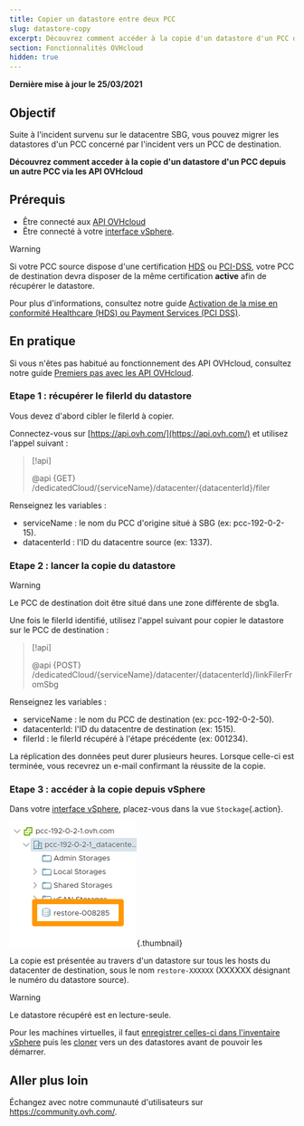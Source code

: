 ```yaml
---
title: Copier un datastore entre deux PCC
slug: datastore-copy
excerpt: Découvrez comment accéder à la copie d'un datastore d'un PCC depuis un autre PCC via les API OVHcloud
section: Fonctionnalités OVHcloud
hidden: true
---
```


**Dernière mise à jour le 25/03/2021**

## Objectif

Suite à l'incident survenu sur le datacentre SBG, vous pouvez migrer les datastores d'un PCC concerné par l'incident vers un PCC de destination.

**Découvrez comment acceder à la copie d'un datastore d'un PCC depuis un autre PCC via les API OVHcloud**

## Prérequis

- Être connecté aux [API OVHcloud](https://api.ovh.com/)
- Être connecté à votre [interface vSphere](../connexion-interface-vsphere/).

> [!warning]
>
> Si votre PCC source dispose d'une certification [HDS](https://www.ovhcloud.com/fr/enterprise/certification-conformity/hds/) ou [PCI-DSS](https://www.ovhcloud.com/fr/enterprise/certification-conformity/pci-dss/), votre PCC de destination devra disposer de la même certification **active** afin de récupérer le datastore.
>
> Pour plus d'informations, consultez notre guide [Activation de la mise en conformité Healthcare (HDS) ou Payment Services (PCI DSS)](../activer-l-option-hds-ou-pci-dss/).
>

## En pratique

Si vous n'êtes pas habitué au fonctionnement des API OVHcloud, consultez notre guide [Premiers pas avec les API OVHcloud](../../api/api-premiers-pas/).

### Etape 1 : récupérer le filerId du datastore

Vous devez d'abord cibler le filerId à copier.

Connectez-vous sur [https://api.ovh.com/](https://api.ovh.com/) et utilisez l'appel suivant :

> [!api]
>
> @api {GET} /dedicatedCloud/{serviceName}/datacenter/{datacenterId}/filer

Renseignez les variables :

- serviceName : le nom du PCC d'origine situé à SBG (ex: pcc-192-0-2-15).
- datacenterId : l'ID du datacentre source (ex: 1337).

### Etape 2 : lancer la copie du datastore

> [!warning]
>
> Le PCC de destination doit être situé dans une zone différente de sbg1a.
>

Une fois le filerId identifié, utilisez l'appel suivant pour copier le datastore sur le PCC de destination :

> [!api]
>
> @api {POST} /dedicatedCloud/{serviceName}/datacenter/{datacenterId}/linkFilerFromSbg

Renseignez les variables :

- serviceName : le nom du PCC de destination (ex: pcc-192-0-2-50).
- datacenterId: l'ID du datacentre de destination (ex: 1515).
- filerId : le filerId récupéré à l'étape précédente (ex: 001234).

La réplication des données peut durer plusieurs heures. Lorsque celle-ci est terminée, vous recevrez un e-mail confirmant la réussite de la copie.

### Etape 3 : accéder à la copie depuis vSphere

Dans votre [interface vSphere](../connexion-interface-vsphere/), placez-vous dans la vue `Stockage`{.action}.

![ds_restore](images/ds-restore.png){.thumbnail}

La copie est présentée au travers d'un datastore sur tous les hosts du datacenter de destination, sous le nom `restore-XXXXXX` (XXXXXX désignant le numéro du datastore source).

> [!warning]
>
> Le datastore récupéré est en lecture-seule.
>

Pour les machines virtuelles, il faut [enregistrer celles-ci dans l'inventaire vSphere](../vsphere-register-vm-vmx) puis les [cloner](../cloner-une-vm) vers un des datastores avant de pouvoir les démarrer.

## Aller plus loin

Échangez avec notre communauté d'utilisateurs sur <https://community.ovh.com/>.
